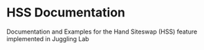 # HSS Documentation

Documentation and Examples for the Hand Siteswap (HSS) feature implemented in Juggling Lab